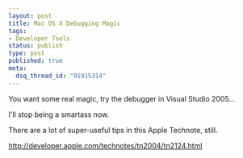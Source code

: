 ```yaml
--- 
layout: post
title: Mac OS X Debugging Magic
tags: 
- Developer Tools
status: publish
type: post
published: true
meta: 
  dsq_thread_id: "91915314"
---
```

You want some real magic, try the debugger in Visual Studio 2005...

  I'll stop being a smartass now.

  There are a lot of super-useful tips in this Apple Technote, still.

  <a href="http://developer.apple.com/technotes/tn2004/tn2124.html">http://developer.apple.com/technotes/tn2004/tn2124.html</a>
